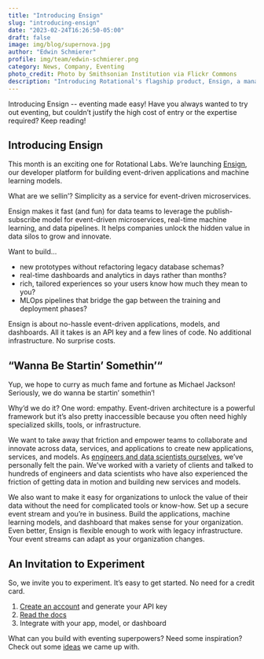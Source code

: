 ```yaml
---
title: "Introducing Ensign"
slug: "introducing-ensign"
date: "2023-02-24T16:26:50-05:00"
draft: false
image: img/blog/supernova.jpg
author: "Edwin Schmierer"
profile: img/team/edwin-schmierer.png
category: News, Company, Eventing
photo_credit: Photo by Smithsonian Institution via Flickr Commons
description: "Introducing Rotational's flagship product, Ensign, a managed eventing tool for data scientists, data engineers, and app developers!"
---
```


Introducing Ensign -- eventing made easy! Have you always wanted to try out eventing, but couldn’t justify the high cost of entry or the expertise required? Keep reading!

<!--more-->

## Introducing Ensign
This month is an exciting one for Rotational Labs. We’re launching [Ensign](https://rotational.io/ensign), our developer platform for building event-driven applications and machine learning models.

What are we sellin’? Simplicity as a service for event-driven microservices.

Ensign makes it fast (and fun) for data teams to leverage the publish-subscribe model for event-driven microservices, real-time machine learning, and data pipelines. It helps companies unlock the hidden value in data silos to grow and innovate.

Want to build...

- new prototypes without refactoring legacy database schemas?
- real-time dashboards and analytics in days rather than months?
- rich, tailored experiences so your users know how much they mean to you?
- MLOps pipelines that bridge the gap between the training and deployment phases?

Ensign is about no-hassle event-driven applications, models, and dashboards. All it takes is an API key and a few lines of code. No additional infrastructure. No surprise costs.

## “Wanna Be Startin’ Somethin’“
Yup, we hope to curry as much fame and fortune as Michael Jackson! Seriously, we do wanna be startin’ somethin’!

Why’d we do it? One word: empathy. Event-driven architecture is a powerful framework but it’s also pretty inaccessible because you often need highly specialized skills, tools, or infrastructure.

We want to take away that friction and empower teams to collaborate and innovate across data, services, and applications to create new applications, services, and models. As [engineers and data scientists ourselves](https://rotational.io/about/), we’ve personally felt the pain. We’ve worked with a variety of clients and talked to hundreds of engineers and data scientists who have also experienced the friction of getting data in motion and building new services and models.

We also want to make it easy for organizations to unlock the value of their data without the need for complicated tools or know-how. Set up a secure event stream and you’re in business. Build the applications, machine learning models, and dashboard that makes sense for your organization. Even better, Ensign is flexible enough to work with legacy infrastructure. Your event streams can adapt as your organization changes.

## An Invitation to Experiment

So, we invite you to experiment. It’s easy to get started. No need for a credit card.

1. [Create an account](https://rotational.app/register) and generate your API key
2. [Read the docs](https://ensign.rotational.dev/getting-started/)
3. Integrate with your app, model, or dashboard

What can you build with eventing superpowers? Need some inspiration? Check out some [ideas](https://ensign.rotational.dev/examples/) we came up with.
